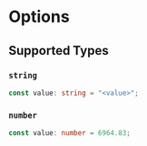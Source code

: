 # Options


## Supported Types

### `string`

```typescript
const value: string = "<value>";
```

### `number`

```typescript
const value: number = 6964.83;
```

